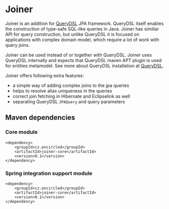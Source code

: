 # Joiner

Joiner is an addition for [QueryDSL](http://www.querydsl.com/) JPA framework. QueryDSL itself enables the construction of type-safe SQL-like queries in Java. Joiner has similiar API for query construction, but unlike QueryDSL it is focused on applications with complex domain model, which require a lot of work with query joins.   

Joiner can be used instead of or together with QueryDSL. Joiner uses QueryDSL internally and expects that QueryDSL maven APT plugin is used for entities metamodel. See more about QueryDSL installation at [QueryDSL](http://www.querydsl.com/static/querydsl/latest/reference/html/ch02.html#jpa_integration).

Joiner offers following extra features:
* a simple way of adding complex joins to the jpa queries
* helps to resolve alias uniqueness in the queries
* correct join fetching in Hibernate and Eclipselink as well
* separating QueryDSL `JPAQuery` and query parameters


## Maven dependencies  

### Core module
```
<dependency>
    <groupId>cz.encircled</groupId>
    <artifactId>joiner-core</artifactId>
    <version>0.1</version>
</dependency>
```

### Spring integration support module
```
<dependency>
    <groupId>cz.encircled</groupId>
    <artifactId>joiner-core</artifactId>
    <version>0.1</version>
</dependency>
```
